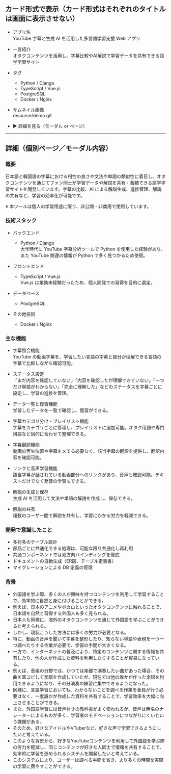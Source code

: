 ## カード形式で表示（カード形式はそれぞれのタイトルは画面に表示させない）

- アプリ名  
  YouTube 字幕と生成 AI を活用した多言語学習支援 Web アプリ

- 一言紹介  
  オタクコンテンツを活用し、字幕比較やAI解説で学習データを共有できる語学学習サイト

- タグ

  - Python / Django
  - TypeScript / Vue.js
  - PostgreSQL
  - Docker / Nginx

- サムネイル画像  
  resource/demo.gif

- ▶︎ 詳細を見る（モーダル or ページ）

---

## 詳細（個別ページ／モーダル内容）

### 概要

日本語と韓国語の字幕における相性の良さや文法や単語の類似性に着目し、オタクコンテンツを通じてファン同士が学習データや解説を共有・蓄積できる語学学習サイトを開発しています。字幕の比較、AI による解説生成、進捗管理、解説の共有など、学習の効率化が可能です。

※ 本ツールは個人の学習用途に限り、非公開・非商用で使用しています。

### 技術スタック

- バックエンド

  - Python / Django  
    大学時代に YouTube 字幕分析ツールで Python を使用した経験があり、また YouTube 関連の情報が Python で多く見つかるため使用。

- フロントエンド

  - TypeScript / Vue.js  
    Vue.js は業務未経験だったため、個人開発での習得を目的に選定。

- データベース

  - PostgreSQL

- その他技術
  - Docker / Nginx

### 主な機能

- 字幕照合機能  
  YouTube の動画字幕を、学習したい言語の字幕と自分が理解できる言語の字幕で比較しながら確認可能。

- ステータス設定  
  「まだ内容を確認していない」「内容を確認したが理解できていない」「一つだけ単語がわからない」「完全に理解した」などのステータスを字幕ごとに設定し、学習の進捗を管理。

- データ一覧と復習機能  
  学習したデータを一覧で確認し、復習ができる。

- 字幕カテゴリ分け・プレイリスト機能  
  字幕をカテゴリごとに管理し、プレイリストに追加可能。オタク用語や専門用語など目的に合わせて整理できる。

- 字幕翻訳機能  
  動画の再生位置や字幕をメモる必要なく、該当字幕の翻訳を提供し、翻訳内容を確認可能。

- リンクと音声学習機能  
  該当字幕が話されている動画部分へのリンクがあり、音声も確認可能。テキストだけでなく発音の学習もできる。

- 解説の生成と保存  
  生成 AI を活用して文法や単語の解説を作成し、保存できる。

- 解説の共有  
  複数のユーザー間で解説を共有し、学習にかかる労力を軽減できる。

### 開発で意識したこと

- 多対多のテーブル設計
- 部品ごとに共通化できる処理は、可能な限り共通化し再利用
- 共通コンポーネントでは双方向バインディングを徹底
- ドキュメントの自動生成（ER図、テーブル定義書）
- マイグレーションによる DB 定義の管理

### 背景

- 外国語を学ぶ際、多くの人が興味を持つコンテンツを利用して学習することで、効率的に自然と身に付けることができる。
- 例えば、日本のアニメやボカロといったオタクコンテンツに触れることで、日本語を自然と習得する外国人も多く見られる。
- 日本人も同様に、海外のオタクコンテンツを通じて外国語を学ぶことができると考えられる。
- しかし、現状こうした方法には多くの労力が必要となる。
- 特に、動画の音声を聞いて字幕を整形したり、知らない単語や表現を一つ一つ調べたりする作業が必要で、学習の手間が大きくなる。
- 一方で、インターネットの普及により、特定のコンテンツに関する情報を共有したり、他の人が作成した資料を利用したりすることが容易になっている。
- 例えば、音楽の分野では、かつては楽器で演奏したい曲があった場合、その曲を耳コピして楽譜を作成していたが、現在では他の誰かが作った楽譜を利用できるようになり、その分演奏の練習に集中できるようになった。
- 同様に、言語学習においても、わからないことを調べる作業を全員が行う必要はなく、一度誰かが作成した資料を共有することで、学習効率を大幅に向上させることができる。
- また、外国語学習には音声付きの教科書がよく使われるが、音声は無名のナレーターによるものが多く、学習者のモチベーションにつながりにくいという課題がある。
- そのため、好きなアイドルやVTuberなど、好きな声で学習できるようにしたいと考えている。
- このような背景から、好きなYouTubeコンテンツを利用して外国語を学ぶ際の労力を軽減し、同じコンテンツが好きな人同士で情報を共有することで、効率的に学習を進められるシステムを開発したいと考えている。
- このシステムにより、ユーザーは調べる手間を省き、より多くの時間を実際の学習に費やすことができる。
